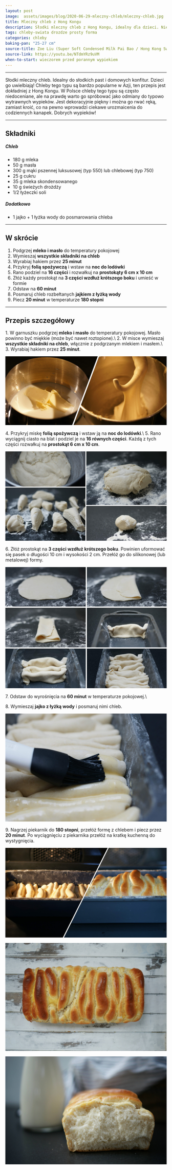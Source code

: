 ```yaml
---
layout: post
image:  assets/images/blog/2020-06-29-mleczny-chleb/mleczny-chleb.jpg
title: Mleczny chleb z Hong Kongu
description: Słodki mleczny chleb z Hong Kongu, idealny dla dzieci. Niesłychanie smaczny! Przepis na bardzo pulchny, prawie lekki jak piórko mleczny chleb!
tags: chleby-swiata drozdze prosty forma
categories: chleby
baking-pan: "25-27 cm"
source-title: Zoe Liu (Super Soft Condensed Milk Pai Bao / Hong Kong Sweet Bread / Roti Sisir)
source-link: https://youtu.be/NTdmYRz9uVM
when-to-start: wieczorem przed porannym wypiekiem
---
```


-----

Słodki mleczny chleb. Idealny do słodkich past i domowych konfitur. Dzieci go uwielbiają! Chleby tego typu są bardzo popularne w Azji, ten przepis jest dokładniej z Hong Kongu. W Polsce chleby tego typu są często niedoceniane, ale na prawdę warto go spróbować jako odmiany do typowo wytrawnych wypieków. Jest dekoracyjnie piękny i można go rwać ręką, zamiast kroić, co na pewno wprowadzi ciekawe urozmaicenia do codziennych kanapek. Dobrych wypieków!

-----

## Składniki

##### Chleb

* 180 g mleka
* 50 g masła
* 300 g mąki pszennej luksusowej (typ 550) lub chlebowej (typ 750)
* 25 g cukru
* 35 g mleka skondensowanego
* 10 g świeżych drożdży
* 1/2 łyżeczki soli

##### Dodatkowo

* 1 jajko + 1 łyżka wody do posmarowania chleba

-----

## W skrócie

1. Podgrzej **mleko i masło** do temperatury pokojowej
2. Wymieszaj **wszystkie składniki na chleb**
3. Wyrabiaj hakiem przez **25 minut**
4. Przykryj **folią spożywczą** i wstaw na **noc do lodówki**
5. Rano podziel na **16 części** i rozwałkuj na **prostokąty 6 cm x 10 cm**
6. Złóż każdy prostokąt na **3 części wzdłuż krótszego boku** i umieść w formie
7. Odstaw na **60 minut**
8. Posmaruj chleb rozbełtanych **jajkiem z łyżką wody**
9. Piecz **20 minut** w temperaturze **180 stopni**

-----

## Przepis szczegółowy

1\. W garnuszku podgrzej **mleko i masło** do temperatury pokojowej. Masło powinno być miękkie (może być nawet roztopione).\\
2\. W misce wymieszaj **wszystkie składniki na chleb**, włącznie z podgrzanym mlekiem i masłem.\\
3\. Wyrabiaj hakiem przez **25 minut**.

![Mleczny chleb z Hong Kongu - Mieszanie](/assets/images/blog/2020-06-29-mleczny-chleb/mleczny-chleb-mieszanie.jpg)

4\. Przykryj miskę **folią spożywczą** i wstaw ją na **noc do lodówki**.\\
5\. Rano wyciągnij ciasto na blat i podziel je na **16 równych części**. Każdą z tych części rozwałkuj na **prostokąt 6 cm x 10 cm**.

![Mleczny chleb z Hong Kongu - Kulki](/assets/images/blog/2020-06-29-mleczny-chleb/mleczny-chleb-kulki.jpg)

6\. Złóż prostokąt na **3 części wzdłuż krótszego boku**. Powinien uformować się pasek o długości 10 cm i wysokości 2 cm. Przełóż go do silikonowej (lub metalowej) formy.

![Mleczny chleb z Hong Kongu - Formowanie](/assets/images/blog/2020-06-29-mleczny-chleb/mleczny-chleb-formowanie.jpg)

7\. Odstaw do wyrośnięcia na **60 minut** w temperaturze pokojowej.\\

8\. Wymieszaj **jajko z łyżką wody** i posmaruj nimi chleb.

![Mleczny chleb z Hong Kongu - Smarowanie](/assets/images/blog/2020-06-29-mleczny-chleb/mleczny-chleb-smarowanie.jpg)

9\. Nagrzej piekarnik do **180 stopni**, przełóż formę z chlebem i piecz przez **20 minut**. Po wyciągnięciu z piekarnika przełóż na kratkę kuchenną do wystygnięcia.

![Mleczny chleb z Hong Kongu - Pieczenie](/assets/images/blog/2020-06-29-mleczny-chleb/mleczny-chleb-pieczenie.jpg)

![Mleczny chleb z Hong Kongu](/assets/images/blog/2020-06-29-mleczny-chleb/mleczny-chleb-gotowy.jpg)

![Mleczny chleb z Hong Kongu](/assets/images/blog/2020-06-29-mleczny-chleb/mleczny-chleb-gotowy-drugi.jpg)

